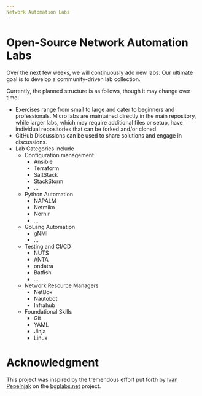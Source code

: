 ```yaml
---
Network Automation Labs
---
```

# Open-Source Network Automation Labs

Over the next few weeks, we will continuously add new labs. Our ultimate goal is to develop a community-driven lab collection.

Currently, the planned structure is as follows, though it may change over time:

- Exercises range from small to large and cater to beginners and professionals. Micro labs are maintained directly in the main repository, while larger labs, which may require additional files or setup, have individual repositories that can be forked and/or cloned.
- GitHub Discussions can be used to share solutions and engage in discussions.
- Lab Categories include
  - Configuration management
    - Ansible
    - Terraform
    - SaltStack
    - StackStorm
    - ...
  - Python Automation
    - NAPALM
    - Netmiko
    - Nornir
    - ...
  - GoLang Automation
    - gNMI
    - ...
  - Testing and CI/CD
    - NUTS
    - ANTA
    - ondatra
    - Batfish
    - ...
  - Network Resource Managers
    - NetBox
    - Nautobot
    - Infrahub
  - Foundational Skills
    - Git
    - YAML
    - Jinja
    - Linux



# Acknowledgment

This project was inspired by the tremendous effort put forth by [Ivan Pepelnjak](https://www.ipspace.net/About_Ivan_Pepelnjak) on the [bgplabs.net](https://bgplabs.net/) project.